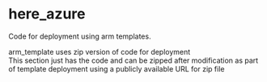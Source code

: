 # here_azure
Code for deployment using arm templates.

arm_template uses zip version of code for deployment  
This section just has the code and can be zipped after modification 
as part of template deployment using a publicly available URL for zip file  


